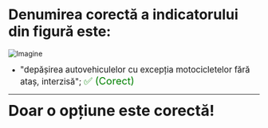 # Denumirea corectă a indicatorului din figură este:

![Imagine](https://www.arr-atestate.ro/upload/img/questions/img/denumirea-corecta-a-indicatorului-din-figura-este.jpg)

- <span style="font-size: larger;">"depășirea autovehiculelor cu excepția motocicletelor fără ataș, interzisă"; <span style="color: green; font-size: larger;">✅ (Corect)</span></span>

---

<span style="font-size: 30px; font-weight: bold;">**Doar o opțiune este corectă!**</span>